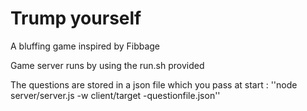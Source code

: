 # Trump yourself

A bluffing game inspired by Fibbage

Game server runs by using the run.sh provided

The questions are stored in a json file which you pass at start :
''node server/server.js -w client/target -questionfile.json''
